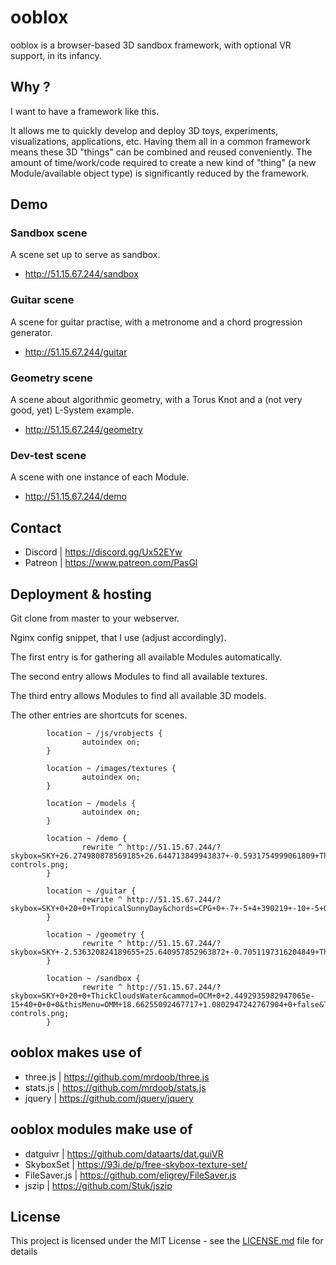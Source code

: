 ooblox
======

ooblox is a browser-based 3D sandbox framework, with optional VR support, in its infancy.

## Why ?

I want to have a framework like this.

It allows me to quickly develop and deploy 3D toys, experiments, visualizations, applications, etc. Having them all in a common framework means these 3D "things" can be combined and reused conveniently. The amount of time/work/code required to create a new kind of "thing" (a new Module/available object type) is significantly reduced by the framework.

## Demo

### Sandbox scene

A scene set up to serve as sandbox.
* http://51.15.67.244/sandbox

### Guitar scene

A scene for guitar practise, with a metronome and a chord progression generator.
* http://51.15.67.244/guitar

### Geometry scene

A scene about algorithmic geometry, with a Torus Knot and a (not very good, yet) L-System example.
* http://51.15.67.244/geometry

### Dev-test scene

A scene with one instance of each Module.
* http://51.15.67.244/demo

## Contact

* Discord | https://discord.gg/Ux52EYw
* Patreon | https://www.patreon.com/PasGl

## Deployment & hosting

Git clone from master to your webserver.

Nginx config snippet, that I use (adjust accordingly).

The first entry is for gathering all available Modules automatically.

The second entry allows Modules to find all available textures.

The third entry allows Modules to find all available 3D models.

The other entries are shortcuts for scenes.
```
        location ~ /js/vrobjects {
                autoindex on;
        }

        location ~ /images/textures {
                autoindex on;
        }

        location ~ /models {
                autoindex on;
        }

        location ~ /demo {
                rewrite ^ http://51.15.67.244/?skybox=SKY+26.274980878569185+26.644713849943837+-0.5931754999061809+ThickCloudsWater&aTorusKnot=TTK+-30.52241056830794+-24.060654672392648+-19.148882587418605+9+0.7+246+7+6+10+-10+-5+6&chords=CPG+-20.413473137516963+15.520613613013657+-0.8822046718585383+4+390219+-29.275937545907542+10.236375141624494+0.05410277709049893&metronome=MET+-19.376949262765798+12.911771552356136+0.6836799437677445+128+false+-26.24683861118693+-6.671107515866989+0.4303844745127776&tree=PLS+32.451315494533375+-20.110257252210452+-0.12786119898048298+3+FN(1)+645101582+5+0.6000000000000001+4.5+0.7+0.36+0.3+0.45+0.4+0.0001+0.0001+5+5+0&cammod=OCM+1.6051670373027225+4.2657046391278834+39.79632653680005+1.0816275156575472+3.7453727056881654+-0.1968623964210779&thisMenu=OMM+17.85859540156063+17.07248287315567+-0.27264278541460385+true&TPL1501595683496=TPL+2.776542255211245+1.1955171270653295+0.06590600067666941+30+15+5.9594000000000005+0+0+-6.8305519702257005+-10.47184376458835+0.09066960974727181+ooblox-controls.png;
        }

        location ~ /guitar {
                rewrite ^ http://51.15.67.244/?skybox=SKY+0+20+0+TropicalSunnyDay&chords=CPG+0+-7+-5+4+390219+-10+-5+0&metronome=MET+0+10+0+128+true+0+0+0&cammod=OCM+0+0+18+0+0+0;
        }

        location ~ /geometry {
                rewrite ^ http://51.15.67.244/?skybox=SKY+-2.536320824189655+25.640957852963872+-0.7051197316204849+ThickCloudsWater&cammod=OCM+2.7797675312643015+-0.34444525775531276+28.011177965220917+0+0+0&PSOL1501143910992=PLS+7.753765452290093+-14.523359921768211+0.9037005075142126+4+FN(1)+41135299+7+0.85+3.8000000000000003+0.41000000000000003+0.46+0.18+0.53+0.4368577100151778+0.11895943772571253+0.16+5+5+0&TK1501143915642=TTK+-18.61178360933779+-6.39698466500699+-23.408003389731+6+0.4+240+7+7+10+-10+-5+6;
        }

        location ~ /sandbox {
                rewrite ^ http://51.15.67.244/?skybox=SKY+0+20+0+ThickCloudsWater&cammod=OCM+0+2.4492935982947065e-15+40+0+0+0&thisMenu=OMM+18.66255092467717+1.0802947242767904+0+false&TPL1501595236567=TPL+-9.829569922820344+-4.716757406437964+0+30+15+5.898700000000001+0.39690000000000003+0.1095+-10+-10.28196373816352+0.1+ooblox-controls.png;
        }
```

## ooblox makes use of

* three.js | https://github.com/mrdoob/three.js
* stats.js | https://github.com/mrdoob/stats.js
* jquery | https://github.com/jquery/jquery

## ooblox modules make use of

* datguivr | https://github.com/dataarts/dat.guiVR
* SkyboxSet | https://93i.de/p/free-skybox-texture-set/
* FileSaver.js | https://github.com/eligrey/FileSaver.js
* jszip | https://github.com/Stuk/jszip

## License

This project is licensed under the MIT License - see the [LICENSE.md](LICENSE.md) file for details
